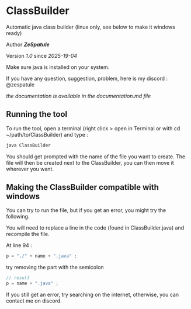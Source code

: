 # ClassBuilder
Automatic java class builder (linux only, see below to make it windows ready)

Author ***ZeSpatule***

Version *1.0* since *2025-19-04*

Make sure java is installed on your system.

If you have any question, suggestion, problem, here is my discord : @zespatule

*the documentation is available in the documentation.md file*


## Running the tool

To run the tool, open a terminal (right click > open in Terminal or with cd ~/path/to/ClassBuilder) and type : 
```bash
java ClassBuilder
```
You should get prompted with the name of the file you want to create.
The file will then be created next to the ClassBuilder, you can then move it wherever you want.


## Making the ClassBuilder compatible with windows

You can try to run the file, but if you get an error, you might try the following.

You will need to replace a line in the code (found in ClassBuilder.java)
and recompile the file.

At line 94 : 
```java
p = "./" + name + ".java" ;
```
try removing the part with the semicolon
```java
// result
p = name + ".java" ;
```

If you still get an error, try searching on the internet, otherwise, you can contact me on discord.
